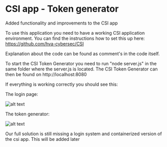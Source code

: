 # CSI app - Token generator
Added functionality and improvements to the CSI app

To use this application you need to have a working CSI application environment. You can find the instructions how to set this up here:
https://github.com/hva-cybersec/CSI

Explanation about the code can be found as comment's in the code itself.

To start the CSI Token Generator you need to run "node server.js" in the same folder where the server.js is located. The CSI Token Generator can then be found on http://localhost:8080

If everything is working correctly you should see this:

The login page:

![alt text](https://i.imgur.com/WuC0WG8.jpg)

The token generator:

![alt text](https://i.imgur.com/mdJEL3p.jpg)


Our full solution is still missing a login system and containerized version of the csi app. This will be added later

